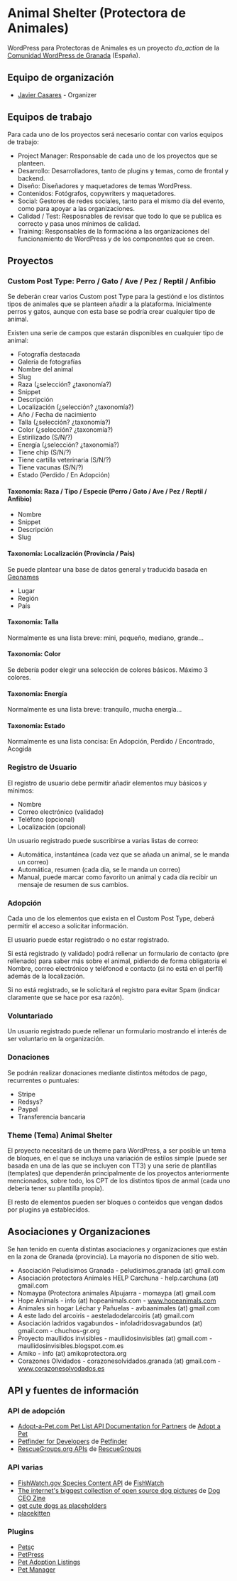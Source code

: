# Animal Shelter (Protectora de Animales)

WordPress para Protectoras de Animales es un proyecto _do_action_ de la [Comunidad WordPress de Granada](https://wpgranada.es/) (España).

## Equipo de organización

- [Javier Casares](https://github.com/javiercasares) - Organizer

## Equipos de trabajo

Para cada uno de los proyectos será necesario contar con varios equipos de trabajo:
- Project Manager: Responsable de cada uno de los proyectos que se planteen.
- Desarrollo: Desarrolladores, tanto de plugins y temas, como de frontal y backend.
- Diseño: Diseñadores y maquetadores de temas WordPress.
- Contenidos: Fotógrafos, copywriters y maquetadores.
- Social: Gestores de redes sociales, tanto para el mismo día del evento, como para apoyar a las organizaciones.
- Calidad / Test: Resposnables de revisar que todo lo que se publica es correcto y pasa unos mínimos de calidad.
- Training: Responsables de la formacióna a las organizaciones del funcionamiento de WordPress y de los componentes que se creen.

## Proyectos

### Custom Post Type: Perro / Gato / Ave / Pez / Reptil / Anfibio

Se deberán crear varios Custom post Type para la gestiónd e los distintos tipos de animales que se planteen añadir a la plataforma. Inicialmente perros y gatos, aunque con esta base se podría crear cualquier tipo de animal.

Existen una serie de campos que estarán disponibles en cualquier tipo de animal:

- Fotografía destacada
- Galería de fotografías
- Nombre del animal
- Slug
- Raza (¿selección? ¿taxonomía?)
- Snippet
- Descripción
- Localización (¿selección? ¿taxonomía?)
- Año / Fecha de nacimiento
- Talla (¿selección? ¿taxonomía?)
- Color (¿selección? ¿taxonomía?)
- Estirilizado (S/N/?)
- Energía (¿selección? ¿taxonomía?)
- Tiene chip (S/N/?)
- Tiene cartilla veterinaria (S/N/?)
- Tiene vacunas (S/N/?)
- Estado (Perdido / En Adopción)

#### Taxonomía: Raza / Tipo / Especie (Perro / Gato / Ave / Pez / Reptil / Anfibio)

- Nombre
- Snippet
- Descripción
- Slug

#### Taxonomía: Localización (Provincia / País)

Se puede plantear una base de datos general y traducida basada en [Geonames](https://www.geonames.org/)

- Lugar
- Región
- País

#### Taxonomía: Talla

Normalmente es una lista breve: mini, pequeño, mediano, grande...

#### Taxonomía: Color

Se debería poder elegir una selección de colores básicos. Máximo 3 colores.

#### Taxonomía: Energía

Normalmente es una lista breve: tranquilo, mucha energía...

#### Taxonomía: Estado

Normalmente es una lista concisa: En Adopción, Perdido / Encontrado, Acogida

### Registro de Usuario

El registro de usuario debe permitir añadir elementos muy básicos y mínimos:
- Nombre
- Correo electrónico (validado)
- Teléfono (opcional)
- Localización (opcional)

Un usuario registrado puede suscribirse a varias listas de correo:
- Automática, instantánea (cada vez que se añada un animal, se le manda un correo)
- Automática, resumen (cada dia, se le manda un correo)
- Manual, puede marcar como favorito un animal y cada día recibir un mensaje de resumen de sus cambios.

### Adopción

Cada uno de los elementos que exista en el Custom Post Type, deberá permitir el acceso a solicitar información.

El usuario puede estar registrado o no estar registrado.

Si está registrado (y validado) podrá rellenar un formulario de contacto (pre rellenado) para saber más sobre el animal, pidiendo de forma obligatoria el Nombre, correo electrónico y teléfonod e contacto (si no está en el perfil) además de la localización.

Si no está registrado, se le solicitará el registro para evitar Spam (indicar claramente que se hace por esa razón).

### Voluntariado

Un usuario registrado puede rellenar un formulario mostrando el interés de ser voluntario en la organización.

### Donaciones

Se podrán realizar donaciones mediante distintos métodos de pago, recurrentes o puntuales:
- Stripe
- Redsys?
- Paypal
- Transferencia bancaria

### Theme (Tema) Animal Shelter

El proyecto necesitará de un theme para WordPress, a ser posible un tema de bloques, en el que se incluya una variación de estilos simple (puede ser basada en una de las que se incluyen con TT3) y una serie de plantillas (templates) que dependerán principalmente de los proyectos anteriormente mencionados, sobre todo, los CPT de los distintos tipos de anmal (cada uno debería tener su plantilla propia).

El resto de elementos pueden ser bloques o conteidos que vengan dados por plugins ya establecidos.

## Asociaciones y Organizaciones

Se han tenido en cuenta distintas asociaciones y organizaciones que están en la zona de Granada (provincia). La mayoría no disponen de sitio web.
- Asociación Peludisimos Granada - peludisimos.granada (at) gmail.com
- Asociación protectora Animales HELP Carchuna - help.carchuna (at) gmail.com
- Nomaypa (Protectora animales Alpujarra - momaypa (at) gmail.com
- Hope Animals - info (at) hopeanimals.com - www.hopeanimals.com
- Animales sin hogar Léchar y Pañuelas - avbaanimales (at) gmail.com
- A este lado del arcoiris - aesteladodelarcoiris (at) gmail.com
- Asociación ladridos vagabundos - infoladridosvagabundos (at) gmail.com - chuchos-gr.org
- Proyecto maullidos invisibles - maullidosinvisibles (at) gmail.com - maullidosinvisibles.blogspot.com.es
- Amiko - info (at) amikoprotectora.org
- Corazones Olvidados - corazonesolvidados.granada (at) gmail.com - www.corazonesolvodados.es

## API y fuentes de información

### API de adopción
- [Adopt-a-Pet.com Pet List API Documentation for Partners](https://www.adoptapet.com/public/apis/pet_list.html) de [Adopt a Pet](https://www.adoptapet.com/)
- [Petfinder for Developers](https://www.petfinder.com/developers/) de [Petfinder](https://www.petfinder.com/)
- [RescueGroups.org APIs](https://userguide.rescuegroups.org/display/APIDG/API+Developers+Guide+Home) de [RescueGroups](https://rescuegroups.org/)

### API varias
- [FishWatch.gov Species Content API](https://www.fishwatch.gov/developers) de [FishWatch](https://www.fishwatch.gov/)
- [The internet's biggest collection of open source dog pictures](https://dog.ceo/dog-api/) de [Dog CEO Zine](https://dog.ceo/)
- [get cute dogs as placeholders](https://place.dog/)
- [placekitten](https://placekitten.com/)

### Plugins
- [Pets](https://wordpress.org/plugins/pets/)ç
- [PetPress](https://wordpress.org/plugins/petpress/)
- [Pet Adoption Listings](https://wordpress.org/plugins/pet-adoption-listings/)
- [Pet Manager](https://wordpress.org/plugins/pet-manager/)

